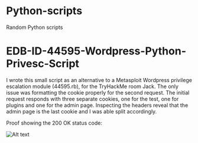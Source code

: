 # Python-scripts
Random Python scripts

# EDB-ID-44595-Wordpress-Python-Privesc-Script

I wrote this small script as an alternative to a Metasploit Wordpress privilege escalation module (44595.rb), for the TryHackMe room Jack. The only issue was formatting the cookie properly for the second request. The initial request responds with three separate cookies, one for the test, one for plugins and one for the admin page. Inspecting the headers reveal that the admin page is the last cookie and I was able split accordingly. 

Proof showing the 200 OK status code:


![Alt text](https://gblobscdn.gitbook.com/assets%2F-M8-SyxgckWEMfZfndbo%2F-MFiRLcHI0Wyu9VFcMnW%2F-MFiTscogS5IujitfADf%2Fimage.png?alt=media&token=d78cbe03-9251-4e5b-98c0-7426e6f0ad7b)
